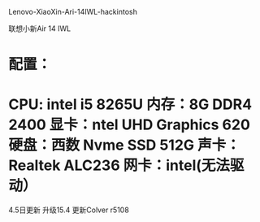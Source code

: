 Lenovo-XiaoXin-Ari-14IWL-hackintosh

联想小新Air 14 IWL

配置：
============================================
CPU: intel i5 8265U
内存：8G DDR4 2400
显卡：ntel UHD Graphics 620
硬盘：西数 Nvme SSD 512G
声卡：Realtek ALC236
网卡：intel(无法驱动）
============================================
4.5日更新
升级15.4 更新Colver r5108
